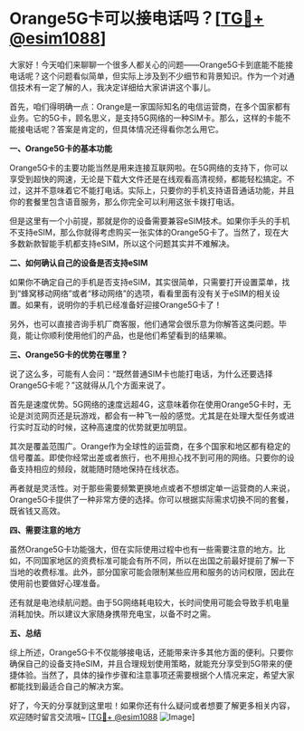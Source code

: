# Orange5G卡可以接电话吗？[[TG💪+ @esim1088](https://t.me/s/esim1088)]

大家好！今天咱们来聊聊一个很多人都关心的问题——Orange5G卡到底能不能接电话呢？这个问题看似简单，但实际上涉及到不少细节和背景知识。作为一个对通信技术有一定了解的人，我决定详细给大家讲讲这个事儿。

首先，咱们得明确一点：Orange是一家国际知名的电信运营商，在多个国家都有业务。它的5G卡，顾名思义，是支持5G网络的一种SIM卡。那么，这样的卡能不能接电话呢？答案是肯定的，但具体情况还得看你怎么用它。

**一、Orange5G卡的基本功能**

Orange5G卡的主要功能当然是用来连接互联网啦。在5G网络的支持下，你可以享受到超快的网速，无论是下载大文件还是在线观看高清视频，都能轻松搞定。不过，这并不意味着它不能打电话。实际上，只要你的手机支持语音通话功能，并且你的套餐里包含语音服务，那么你完全可以利用这张卡拨打电话。

但是这里有一个小前提，那就是你的设备需要兼容eSIM技术。如果你手头的手机不支持eSIM，那么你就得考虑购买一张实体的Orange5G卡了。当然了，现在大多数新款智能手机都支持eSIM，所以这个问题其实并不难解决。

**二、如何确认自己的设备是否支持eSIM**

如果你不确定自己的手机是否支持eSIM，其实很简单，只需要打开设置菜单，找到“蜂窝移动网络”或者“移动网络”的选项，看看里面有没有关于eSIM的相关设置。如果有，说明你的手机已经准备好迎接Orange5G卡了！

另外，也可以直接咨询手机厂商客服，他们通常会很乐意为你解答这类问题。毕竟，能让你顺利使用他们的产品，也是他们希望看到的结果嘛。

**三、Orange5G卡的优势在哪里？**

说了这么多，可能有人会问：“既然普通SIM卡也能打电话，为什么还要选择Orange5G卡呢？”这就得从几个方面来说了。

首先是速度优势。5G网络的速度远超4G，这意味着你在使用Orange5G卡时，无论是浏览网页还是玩游戏，都会有一种飞一般的感觉。尤其是在处理大型任务或进行实时互动的时候，这种高速度的优势就更加明显。

其次是覆盖范围广。Orange作为全球性的运营商，在多个国家和地区都有稳定的信号覆盖。即使你经常出差或者旅行，也不用担心找不到可用的网络。只要你的设备支持相应的频段，就能随时随地保持在线状态。

再者就是灵活性。对于那些需要频繁更换地点或者不想绑定单一运营商的人来说，Orange5G卡提供了一种非常方便的选择。你可以根据实际需求切换不同的套餐，既省钱又高效。

**四、需要注意的地方**

虽然Orange5G卡功能强大，但在实际使用过程中也有一些需要注意的地方。比如，不同国家地区的资费标准可能会有所不同，所以在出国之前最好提前了解一下当地的收费标准。此外，部分国家可能会限制某些应用和服务的访问权限，因此在使用前也要做好心理准备。

还有就是电池续航问题。由于5G网络耗电较大，长时间使用可能会导致手机电量消耗加快。所以建议大家随身携带充电宝，以备不时之需。

**五、总结**

综上所述，Orange5G卡不仅能够接电话，还能带来许多其他方面的便利。只要你确保自己的设备支持eSIM，并且合理规划使用策略，就能充分享受到5G带来的便捷体验。当然了，具体的操作步骤和注意事项还需要根据个人情况来定，希望大家都能找到最适合自己的解决方案。

好了，今天的分享就到这里啦！如果你还有什么疑问或者想要了解更多相关内容，欢迎随时留言交流哦~ [[TG💪+ @esim1088](https://t.me/s/esim1088) ![Image](https://i.postimg.cc/4NQfJmqS/Snipaste-2025-05-13-00-14-12.png)]
